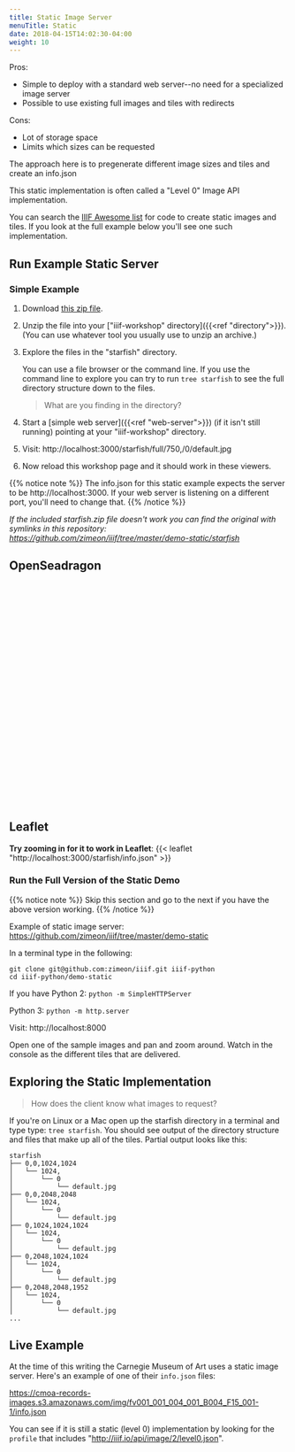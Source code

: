 ```yaml
---
title: Static Image Server
menuTitle: Static
date: 2018-04-15T14:02:30-04:00
weight: 10
---
```


Pros:

- Simple to deploy with a standard web server--no need for a specialized image server
- Possible to use existing full images and tiles with redirects

Cons:

- Lot of storage space
- Limits which sizes can be requested

The approach here is to pregenerate different image sizes and tiles and create an info.json

This static implementation is often called a "Level 0" Image API implementation.

You can search the [IIIF Awesome list](https://github.com/IIIF/awesome-iiif) for code to create static images and tiles. If you look at the full example below you'll see one such implementation.

## Run Example Static Server

### Simple Example

<!-- #todo:90 make this starfish.zip open in a _blank window -->

1. Download [this zip file](/assets/starfish.zip).

2. Unzip the file into your ["iiif-workshop" directory]({{<ref "directory">}}). (You can use whatever tool you usually use to unzip an archive.)

3. Explore the files in the "starfish" directory.

    You can use a file browser or the command line. If you use the command line to explore you can try to run `tree starfish` to see the full directory structure down to the files.

    > What are you finding in the directory?

4. Start a [simple web server]({{<ref "web-server">}}) (if it isn't still running) pointing at your "iiif-workshop" directory.

5. Visit: http://localhost:3000/starfish/full/750,/0/default.jpg

6. Now reload this workshop page and it should work in these viewers.

{{% notice note %}}
The info.json for this static example expects the server to be http://localhost:3000. If your web server is listening on a different port, you'll need to change that.
{{% /notice %}}


_If the included starfish.zip file doesn't work you can find the original with symlinks in this repository: <https://github.com/zimeon/iiif/tree/master/demo-static/starfish>_

## OpenSeadragon

<!-- #todo:280 move OSD to separate include files -->
<script src="https://cdnjs.cloudflare.com/ajax/libs/openseadragon/2.3.0/openseadragon.min.js"></script>
<div id="osd" style="width:100%;height:400px;"></div>
<script>
OpenSeadragon({
        id: "osd",
        prefixUrl: "https://cdnjs.cloudflare.com/ajax/libs/openseadragon/2.3.0/images/",
        tileSources: "http://localhost:3000/starfish/info.json"
    });
</script>

## Leaflet

**Try zooming in for it to work in Leaflet**:
{{< leaflet "http://localhost:3000/starfish/info.json" >}}

### Run the Full Version of the Static Demo

{{% notice note %}}
Skip this section and go to the next if you have the above version working.
{{% /notice %}}

Example of static image server:
https://github.com/zimeon/iiif/tree/master/demo-static

In a terminal type in the following:

```
git clone git@github.com:zimeon/iiif.git iiif-python
cd iiif-python/demo-static
```

If you have Python 2:
`python -m SimpleHTTPServer`

Python 3:
`python -m http.server`

Visit: http://localhost:8000

Open one of the sample images and pan and zoom around. Watch in the console as the different tiles that are delivered.

## Exploring the Static Implementation

> How does the client know what images to request?

If you're on Linux or a Mac open up the starfish directory in a terminal and type type: `tree starfish`. You should see output of the directory structure and files that make up all of the tiles. Partial output looks like this:

```
starfish
├── 0,0,1024,1024
│   └── 1024,
│       └── 0
│           └── default.jpg
├── 0,0,2048,2048
│   └── 1024,
│       └── 0
│           └── default.jpg
├── 0,1024,1024,1024
│   └── 1024,
│       └── 0
│           └── default.jpg
├── 0,2048,1024,1024
│   └── 1024,
│       └── 0
│           └── default.jpg
├── 0,2048,2048,1952
│   └── 1024,
│       └── 0
│           └── default.jpg
...
```

## Live Example

At the time of this writing the Carnegie Museum of Art uses a static image server. Here's an example of one of their `info.json` files:

https://cmoa-records-images.s3.amazonaws.com/img/fv001_001_004_001_B004_F15_001-1/info.json

You can see if it is still a static (level 0) implementation by looking for the `profile` that includes "<http://iiif.io/api/image/2/level0.json>".
